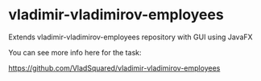 # vladimir-vladimirov-employees

Extends vladimir-vladimirov-employees repository with GUI using JavaFX

You can see more info here for the task:

https://github.com/VladSquared/vladimir-vladimirov-employees
